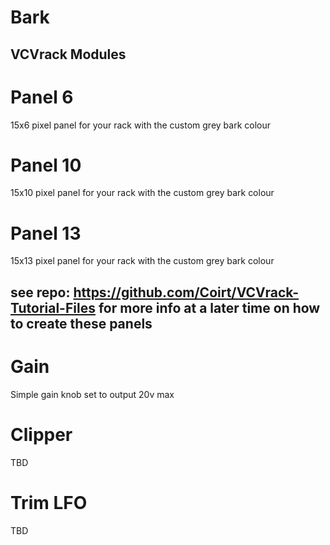 # Bark
VCVrack Modules
---------
# Panel 6
15x6 pixel panel for your rack with the custom grey bark colour

# Panel 10
15x10 pixel panel for your rack with the custom grey bark colour

# Panel 13
15x13 pixel panel for your rack with the custom grey bark colour

see repo: https://github.com/Coirt/VCVrack-Tutorial-Files for more info at a later time on how to create these panels 
---------

# Gain
Simple gain knob set to output 20v max

# Clipper
TBD

# Trim LFO
TBD
